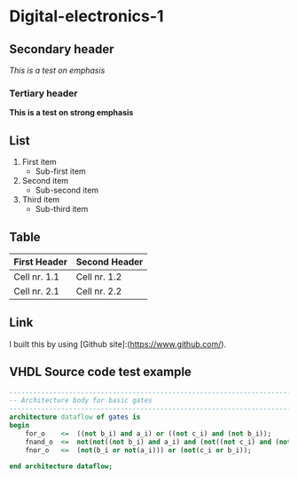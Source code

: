 # Digital-electronics-1

## Secondary header
*This is a test on emphasis*

### Tertiary header
**This is a test on strong emphasis**

## List
1. First item
   - Sub-first item
2. Second item
   - Sub-second item
3. Third item
   - Sub-third item

## Table
First Header | Second Header
------------ | -------------
Cell nr. 1.1 | Cell nr. 1.2
Cell nr. 2.1 | Cell nr. 2.2

## Link
I built this by using [Github site]:(https://www.github.com/).

## VHDL Source code test example
```VHDL
------------------------------------------------------------------------
-- Architecture body for basic gates
------------------------------------------------------------------------
architecture dataflow of gates is
begin
    for_o    <=  ((not b_i) and a_i) or ((not c_i) and (not b_i));
    fnand_o  <=  not(not((not b_i) and a_i) and (not((not c_i) and (not b_i))));
    fnor_o   <=  (not(b_i or not(a_i))) or (not(c_i or b_i));

end architecture dataflow;
```

